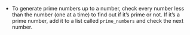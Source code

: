 - To generate prime numbers up to a number, check every number less than the number (one at a time) to find out if it’s prime or not. If it’s a prime number, add it to a list called `prime_numbers` and check the next number.